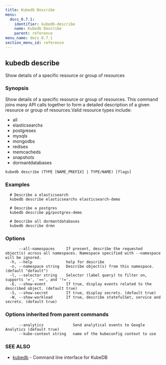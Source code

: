 ```yaml
---
title: Kubedb Describe
menu:
  docs_0.7.1:
    identifier: kubedb-describe
    name: Kubedb Describe
    parent: reference
menu_name: docs_0.7.1
section_menu_id: reference
---
```

## kubedb describe

Show details of a specific resource or group of resources

### Synopsis

Show details of a specific resource or group of resources. This command joins many API calls together to form a detailed description of a given resource or group of resources.Valid resource types include: 

  * all  
  * elasticsearchs  
  * postgreses  
  * mysqls  
  * mongodbs  
  * redises  
  * memcacheds  
  * snapshots  
  * dormantdatabases

```
kubedb describe (TYPE [NAME_PREFIX] | TYPE/NAME) [flags]
```

### Examples

```
  # Describe a elasticsearch
  kubedb describe elasticsearchs elasticsearch-demo
  
  # Describe a postgres
  kubedb describe pg/postgres-demo
  
  # Describe all dormantdatabases
  kubedb describe drmn
```

### Options

```
      --all-namespaces     If present, describe the requested object(s) across all namespaces. Namespace specified with --namespace will be ignored.
  -h, --help               help for describe
  -n, --namespace string   Describe object(s) from this namespace. (default "default")
  -l, --selector string    Selector (label query) to filter on, supports '=', '==', and '!='.
  -E, --show-event         If true, display events related to the described object. (default true)
  -S, --show-secret        If true, display secrets. (default true)
  -W, --show-workload      If true, describe statefulSet, service and secrets. (default true)
```

### Options inherited from parent commands

```
      --analytics             Send analytical events to Google Analytics (default true)
      --kube-context string   name of the kubeconfig context to use
```

### SEE ALSO

* [kubedb](/docs/reference/kubedb.md)	 - Command line interface for KubeDB



